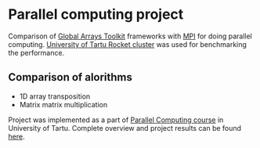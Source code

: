 # Parallel computing project #

Comparison of [Global Arrays Toolkit](http://hpc.pnl.gov/globalarrays/) frameworks with [MPI](https://www.open-mpi.org/) for doing parallel computing. [University of Tartu Rocket cluster](http://www.hpc.ut.ee/rocket_cluster) was used for benchmarking the performance.  

## Comparison of alorithms ##
- 1D array transposition
- Matrix matrix multiplication

Project was implemented as a part of [Parallel Computing course](https://courses.cs.ut.ee/2014/paralleel/fall) in University of Tartu. Complete overview and project results can be found [here](https://www.sharelatex.com/project/54a913121baac6e428b881e2). 
